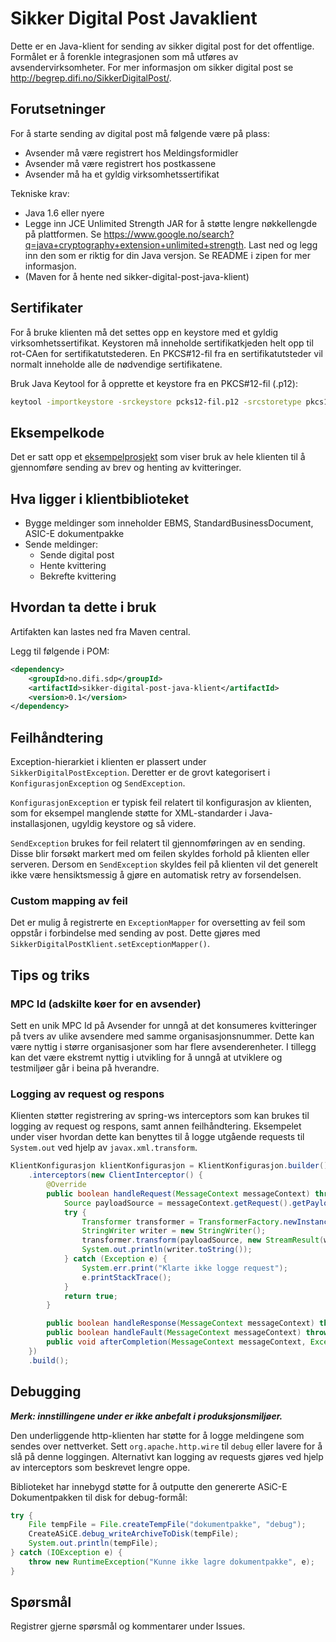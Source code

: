 Sikker Digital Post Javaklient
==============================

Dette er en Java-klient for sending av sikker digital post for det offentlige.
Formålet er å forenkle integrasjonen som må utføres av avsendervirksomheter.
For mer informasjon om sikker digital post se http://begrep.difi.no/SikkerDigitalPost/.

Forutsetninger
--------------

For å starte sending av digital post må følgende være på plass:

* Avsender må være registrert hos Meldingsformidler
* Avsender må være registrert hos postkassene
* Avsender må ha et gyldig virksomhetssertifikat

Tekniske krav:

* Java 1.6 eller nyere
* Legge inn JCE Unlimited Strength JAR for å støtte lengre nøkkellengde på plattformen. Se https://www.google.no/search?q=java+cryptography+extension+unlimited+strength. Last ned og legg inn den som er riktig for din Java versjon. Se README i zipen for mer informasjon.
* (Maven for å hente ned sikker-digital-post-java-klient)


Sertifikater
------------

For å bruke klienten må det settes opp en keystore med et gyldig virksomhetssertifikat. Keystoren må inneholde sertifikatkjeden helt opp til rot-CAen for sertifikatutstederen.
En PKCS#12-fil fra en sertifikatutsteder vil normalt inneholde alle de nødvendige sertifikatene.

Bruk Java Keytool for å opprette et keystore fra en PKCS#12-fil (.p12):

```bash
keytool -importkeystore -srckeystore pcks12-fil.p12 -srcstoretype pkcs12 -destkeystore min-keystore.jce -deststoretype jceks
```

Eksempelkode
------------

Det er satt opp et <a href="https://github.com/digipost/sikker-digital-post-test-sender">eksempelprosjekt</a> som viser bruk av hele klienten til å gjennomføre sending av brev og henting av kvitteringer.

Hva ligger i klientbiblioteket
------------------------------

* Bygge meldinger som inneholder EBMS, StandardBusinessDocument, ASIC-E dokumentpakke
* Sende meldinger:
    * Sende digital post
    * Hente kvittering
    * Bekrefte kvittering


Hvordan ta dette i bruk
-----------------------

Artifakten kan lastes ned fra Maven central.

Legg til følgende i POM:

```xml
<dependency>
    <groupId>no.difi.sdp</groupId>
    <artifactId>sikker-digital-post-java-klient</artifactId>
    <version>0.1</version>
</dependency>
```

Feilhåndtering
--------------

Exception-hierarkiet i klienten er plassert under `SikkerDigitalPostException`. Deretter er de grovt kategorisert i `KonfigurasjonException` og `SendException`.
 
`KonfigurasjonException` er typisk feil relatert til konfigurasjon av klienten, som for eksempel manglende støtte for XML-standarder i Java-installasjonen, ugyldig keystore og så videre. 

`SendException` brukes for feil relatert til gjennomføringen av en sending. Disse blir forsøkt markert med om feilen skyldes forhold på klienten eller serveren. 
Dersom en `SendException` skyldes feil på klienten vil det generelt ikke være hensiktsmessig å gjøre en automatisk retry av forsendelsen.
 
### Custom mapping av feil

Det er mulig å registrerte en `ExceptionMapper` for oversetting av feil som oppstår i forbindelse med sending av post. Dette gjøres med `SikkerDigitalPostKlient.setExceptionMapper()`.


Tips og triks
-------------

### MPC Id (adskilte køer for en avsender)

Sett en unik MPC Id på Avsender for unngå at det konsumeres kvitteringer på tvers av ulike avsendere med samme organisasjonsnummer.
Dette kan være nyttig i større organisasjoner som har flere avsenderenheter. I tillegg kan det være ekstremt nyttig i utvikling for å unngå at utviklere og testmiljøer går i beina på hverandre.

### Logging av request og respons

Klienten støtter registrering av spring-ws interceptors som kan brukes til logging av request og respons, samt annen feilhåndtering.
Eksempelet under viser hvordan dette kan benyttes til å logge utgående requests til `System.out` ved hjelp av `javax.xml.transform`.

```java
KlientKonfigurasjon klientKonfigurasjon = KlientKonfigurasjon.builder()
    .interceptors(new ClientInterceptor() {
        @Override
        public boolean handleRequest(MessageContext messageContext) throws WebServiceClientException {
            Source payloadSource = messageContext.getRequest().getPayloadSource();
            try {
                Transformer transformer = TransformerFactory.newInstance().newTransformer();
                StringWriter writer = new StringWriter();
                transformer.transform(payloadSource, new StreamResult(writer));
                System.out.println(writer.toString());
            } catch (Exception e) {
                System.err.print("Klarte ikke logge request");
                e.printStackTrace();
            }
            return true;
        }

        public boolean handleResponse(MessageContext messageContext) throws WebServiceClientException { return true; }
        public boolean handleFault(MessageContext messageContext) throws WebServiceClientException { return true; }
        public void afterCompletion(MessageContext messageContext, Exception ex) throws WebServiceClientException { }
    })
    .build();
```

Debugging
---------

***Merk: innstillingene under er ikke anbefalt i produksjonsmiljøer.***

Den underliggende http-klienten har støtte for å logge meldingene som sendes over nettverket. Sett `org.apache.http.wire` til `debug` eller lavere for å slå på denne loggingen. 
Alternativt kan logging av requests gjøres ved hjelp av interceptors som beskrevet lengre oppe.

Biblioteket har innebygd støtte for å outputte den genererte ASiC-E Dokumentpakken til disk for debug-formål:

```java
try {
    File tempFile = File.createTempFile("dokumentpakke", "debug");
    CreateASiCE.debug_writeArchiveToDisk(tempFile);
    System.out.println(tempFile);
} catch (IOException e) {
    throw new RuntimeException("Kunne ikke lagre dokumentpakke", e);
}
```


Spørsmål
------------------

Registrer gjerne spørsmål og kommentarer under Issues.
